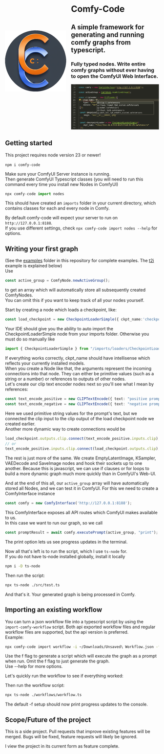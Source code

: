 

<div style="display:flex; justify-content:start; align-items:center; gap:16px;">
    <img src="github-assets/processed-icon.png" alt="Logo" width="200" /> 
    <div>
    <h1>
        Comfy-Code
    </h1>
    <h2>
        A simple framework for generating and running comfy graphs from typescript.
    </h2>
    <h3>
        Fully typed nodes. Write entire comfy graphs without ever having to open the ComfyUI Web Interface. 
    </h3>
    <img src="github-assets/intellisense.png" alt="Example Intellisense"/>
    </div>
</div>

## Getting started
This project requires node version 23 or newer!  

`npm i comfy-code`  

Make sure your ComfyUI Server instance is running.  
Then generate ComfyUI Typescript classes (you will need to run this command every time you install new Nodes in ComfyUI)  

```typescript
npx comfy-code import nodes
```

This should have created an `imports` folder in your current directory, which contains classes for each and every node in Comfy.  

By default comfy-code will expect your server to run on `http://127.0.0.1:8188`.  
If you use different settings, check `npx comfy-code import nodes --help` for options.



## Writing your first graph

(See the [examples](examples) folder in this repository for complete examples. The [t2i](examples/t2i.graph.ts) example is explained below)  
Use 

```typescript
const active_group = ComfyNode.newActiveGroup();
```

to get an array which will automatically store all subsequently created ComfyNodes.  
You can omit this if you want to keep track of all your nodes yourself.  

Start by creating a node which loads a checkpoint, like:

```typescript
const load_checkpoint = new CheckpointLoaderSimple({ ckpt_name:'checkpoint-name' });
```

Your IDE should give you the ability to auto import the CheckpointLoaderSimple node from your imports folder. Otherwise you must do so manually like  
```typescript
import { CheckpointLoaderSimple } from "/imports/loaders/CheckpointLoaderSimple";
```

If everything works correctly, ckpt_name should have intellisense which reflects your currently installed models.  
When you create a Node like that, the arguments represent the incoming connections into that node. They can either be primitive values (such as a string or a number) or references to outputs of other nodes.  
Let's create our clip text encoder nodes next so you'll see what I mean by references:  

```typescript
const text_encode_positive = new CLIPTextEncode({ text: "positive prompt", clip: load_checkpoint.outputs.CLIP });
const text_encode_negative = new CLIPTextEncode({ text: "negative prompt", clip: load_checkpoint.outputs.CLIP });
```

Here we used primitive string values for the prompt's text, but we connected the clip input to the clip output of the load checkpoint node we created earlier.  
Another more dynamic way to create connections would be 

```typescript 
load_checkpoint.outputs.clip.connect(text_encode_positive.inputs.clip);
// or
text_encode_positive.inputs.clip.connect(load_checkpoint.outputs.clip);
``` 

The rest is just more of the same. We create EmptyLatentImage, KSampler, VAEDecode and SaveImage nodes and hook their sockets up to one another. Because this is javascript, we can use if clauses or for loops to build a more dynamic graph much more quickly than in ComfyUI's Web-UI.  

And at the end of this all, our `active_group` array will have automatically stored all Nodes, and we can test it in ComfyUI.
For this we need to create a ComfyInterface instance

```typescript
const comfy = new ComfyInterface('http://127.0.0.1:8188');
```

This ComfyInterface exposes all API routes which ComfyUI makes available to us.  
In this case we want to run our graph, so we call

```typescript
const promptResult = await comfy.executePrompt(active_group, "print");
```

The print option lets us see progress updates in the terminal.

Now all that's left is to run the script, which I use `ts-node` for.  
If you do not have ts-node installed globally, install it locally  

```bash
npm i -D ts-node
```  

Then run the script:  
```bash
npx ts-node ./src/test.ts
```

And that's it. Your generated graph is being processed in Comfy.

## Importing an existing workflow

You can turn a json workflow file into a typescript script by using the `import-comfy-workflow` script. Both api exported workflow files and regular workflow files are supported, but the api version is preferred.  
Example:  

```bash
npx comfy-code import workflow -i ~/Downloads/Unsaved\ Workflow.json -f -o ./test/workflows/workflow.ts
```

Use the f flag to generate a script which will execute the graph as a prompt when run. Omit the f flag to just generate the graph.  
Use --help for more options.  

Let's quickly run the workflow to see if everything worked:  

Then run the workflow script:  

```bash
npx ts-node ./workflows/workflow.ts 
```

The default -f setup should now print progress updates to the console.  

## Scope/Future of the project  
This is a side project. Pull requests that improve existing features will be merged. Bugs will be fixed, feature requests will likely be ignored.

I view the project in its current form as feature complete.
